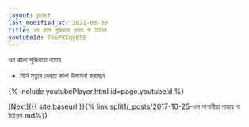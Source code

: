 ```yaml
---
layout: post
last_modified_at: 2021-03-30
title: ওম কালা পূজিথায়া নামায গা টাইমস
youtubeId: 7EuPXXqgE5E
---
```

 
 
 ওম কালা পূজিথায়া নামায  
 
 -  যিনি মৃত্যুর দেবতা কালা উপাসনা করছেন 
 
  
 
  
 
 
 
 
 
 


{% include youtubePlayer.html id=page.youtubeId %}
 
[Next]({{ site.baseurl }}{% link  split1/_posts/2017-10-25-ওম সাগানীয়া নামায গা টাইমস.md%})
 
